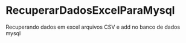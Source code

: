 # RecuperarDadosExcelParaMysql
Recuperando dados em excel arquivos CSV e add no banco de dados mysql

